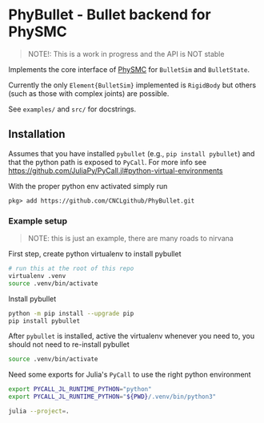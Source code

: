 # PhyBullet - Bullet backend for PhySMC

> NOTE!: This is a work in progress and the API is NOT stable

Implements the core interface of [PhySMC](https://github.com/CNCLgithub/PhySMC) for `BulletSim` and `BulletState`.

Currently the only `Element{BulletSim}` implemented is `RigidBody` but others (such as those with complex joints) are possible. 

See `examples/` and `src/` for docstrings. 


## Installation

Assumes that you have installed `pybullet` (e.g., `pip install pybullet`) and that the python path is exposed to `PyCall`. For more info see https://github.com/JuliaPy/PyCall.jl#python-virtual-environments


With the proper python env activated simply run 

``` julia-repl
pkg> add https://github.com/CNCLgithub/PhyBullet.git
```


### Example setup

> NOTE: this is just an example, there are many roads to nirvana

First step, create python virtualenv to install pybullet 

``` sh
# run this at the root of this repo 
virtualenv .venv
source .venv/bin/activate

```


Install pybullet
``` sh
python -m pip install --upgrade pip
pip install pybullet
```


After `pybullet` is installed, active the virtualenv whenever you need to, you should not need to re-install pybullet
``` sh
source .venv/bin/activate
```

Need some exports for Julia's `PyCall` to use the right python environment
``` sh
export PYCALL_JL_RUNTIME_PYTHON="python"
export PYCALL_JL_RUNTIME_PYTHON="${PWD}/.venv/bin/python3"
```

``` sh
julia --project=.
```
